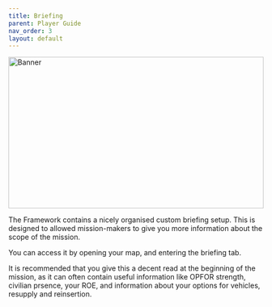 ```yaml
---
title: Briefing        
parent: Player Guide
nav_order: 3
layout: default
---
```


<img src="https://jamio.github.io/JM_MissionFrameworkDocs/docs/assets/briefing.png" alt="Banner" style="width: 100%; max-height: 300px; object-fit: cover;" />

The Framework contains a nicely organised custom briefing setup. This is designed to allowed mission-makers to give you more information about the scope of the mission.

You can access it by opening your map, and entering the briefing tab.

It is recommended that you give this a decent read at the beginning of the mission, as it can often contain useful information like OPFOR strength, civilian prsence, your ROE, and information about your options for vehicles, resupply and reinsertion.
